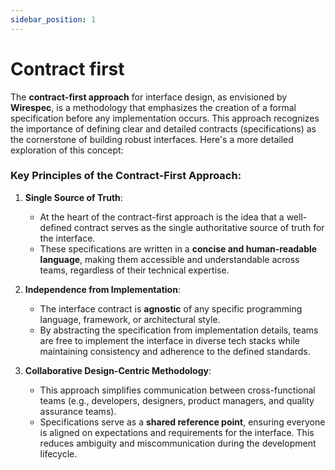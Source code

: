 ```yaml
---
sidebar_position: 1
---
```


# Contract first

The **contract-first approach** for interface design, as envisioned by **Wirespec**, is a methodology that emphasizes the creation of a formal specification before any implementation occurs. This approach recognizes the importance of defining clear and detailed contracts (specifications) as the cornerstone of building robust interfaces. Here's a more detailed exploration of this concept:

### Key Principles of the Contract-First Approach:

1. **Single Source of Truth**:

   - At the heart of the contract-first approach is the idea that a well-defined contract serves as the single authoritative source of truth for the interface.
   - These specifications are written in a **concise and human-readable language**, making them accessible and understandable across teams, regardless of their technical expertise.

2. **Independence from Implementation**:

   - The interface contract is **agnostic** of any specific programming language, framework, or architectural style.
   - By abstracting the specification from implementation details, teams are free to implement the interface in diverse tech stacks while maintaining consistency and adherence to the defined standards.

3. **Collaborative Design-Centric Methodology**:
   - This approach simplifies communication between cross-functional teams (e.g., developers, designers, product managers, and quality assurance teams).
   - Specifications serve as a **shared reference point**, ensuring everyone is aligned on expectations and requirements for the interface. This reduces ambiguity and miscommunication during the development lifecycle.
